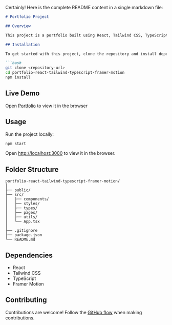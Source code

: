 Certainly! Here is the complete README content in a single markdown file:

```markdown
# Portfolio Project

## Overview

This project is a portfolio built using React, Tailwind CSS, TypeScript, and Framer Motion.

## Installation

To get started with this project, clone the repository and install dependencies:

```bash
git clone <repository-url>
cd portfolio-react-tailwind-typescript-framer-motion
npm install
```

## Live Demo
Open [Portfolio](https://portfolio-beige-nine-60.vercel.app/) to view it in the browser

## Usage

Run the project locally:

```bash
npm start
```

Open [http://localhost:3000](http://localhost:3000) to view it in the browser.

## Folder Structure

```
portfolio-react-tailwind-typescript-framer-motion/
│
├── public/
├── src/
│   ├── components/
│   ├── styles/
│   ├── types/
│   ├── pages/
│   ├── utils/
│   └── App.tsx
│
├── .gitignore
├── package.json
└── README.md
```

## Dependencies

- React
- Tailwind CSS
- TypeScript
- Framer Motion

## Contributing

Contributions are welcome! Follow the [GitHub flow](https://guides.github.com/introduction/flow/) when making contributions.
```
